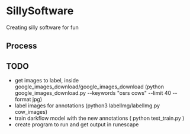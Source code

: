 # SillySoftware
Creating silly software for fun

## Process

## TODO
- get images to label, inside google_images_download/google_images_download (python google_images_download.py --keywords "osrs cows" --limit 40 --format jpg)
- label images for annotations (python3 labelImg/labelImg.py cow_images)
- train darkflow model with the new annotations ( python test_train.py )
- create program to run and get output in runescape 